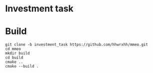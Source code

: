 # Investment task


# Build

```
git clone -b investment_task https://github.com/hhwrxhh/mmeo.git
cd mmeo
mkdir build
cd build
cmake ..
cmake --build .
```

